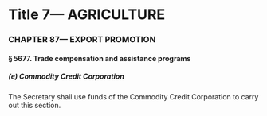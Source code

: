 
# Title 7— AGRICULTURE
### CHAPTER 87— EXPORT PROMOTION
#### § 5677. Trade compensation and assistance programs
##### (e) Commodity Credit Corporation

The Secretary shall use funds of the Commodity Credit Corporation to carry out this section.
